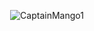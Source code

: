 <p align="center"><img src="https://github-profile-trophy.vercel.app/?username=CaptainMango1&theme=onedark" alt="CaptainMango1" /> </p>
